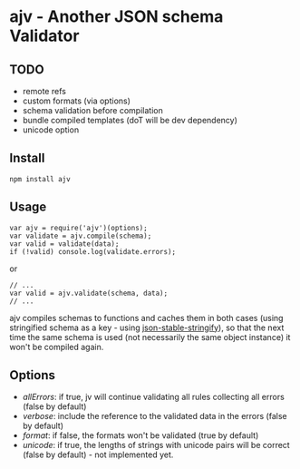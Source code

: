 # ajv - Another JSON schema Validator

## TODO

- remote refs
- custom formats (via options)
- schema validation before compilation
- bundle compiled templates (doT will be dev dependency)
- unicode option


## Install

```
npm install ajv
```


## Usage

```
var ajv = require('ajv')(options);
var validate = ajv.compile(schema);
var valid = validate(data);
if (!valid) console.log(validate.errors);
```

or

```
// ...
var valid = ajv.validate(schema, data);
// ...
```

ajv compiles schemas to functions and caches them in both cases (using stringified schema as a key - using [json-stable-stringify](https://github.com/substack/json-stable-stringify)), so that the next time the same schema is used (not necessarily the same object instance) it won't be compiled again.


## Options

- _allErrors_: if true, jv will continue validating all rules collecting all errors (false by default)
- _verbose_: include the reference to the validated data in the errors (false by default)
- _format_: if false, the formats won't be validated (true by default)
- _unicode_: if true, the lengths of strings with unicode pairs will be correct (false by default) - not implemented yet.
